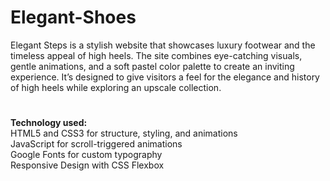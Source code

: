 # Elegant-Shoes
Elegant Steps is a stylish website that showcases luxury footwear and the timeless appeal of high heels. The site combines eye-catching visuals, gentle animations, and a soft pastel color palette to create an inviting experience. It’s designed to give visitors a feel for the elegance and history of high heels while exploring an upscale collection.
#
**Technology used:**</br>
HTML5 and CSS3 for structure, styling, and animations<br />
JavaScript for scroll-triggered animations<br />
Google Fonts for custom typography<br />
Responsive Design with CSS Flexbox<br />
